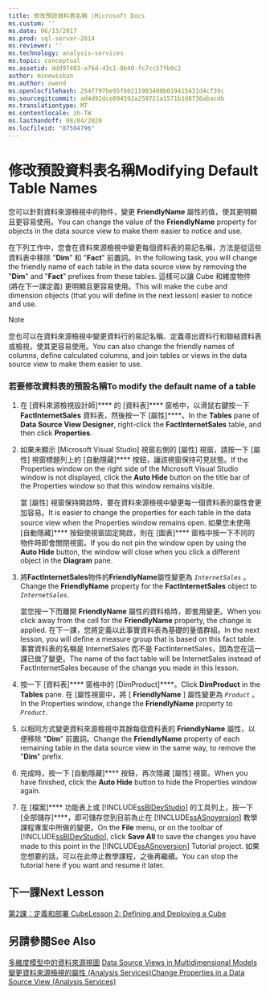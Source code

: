 ```yaml
---
title: 修改預設資料表名稱 |Microsoft Docs
ms.custom: ''
ms.date: 06/13/2017
ms.prod: sql-server-2014
ms.reviewer: ''
ms.technology: analysis-services
ms.topic: conceptual
ms.assetid: ddd97483-a76d-43c1-8b40-fc7cc57fb0c2
author: minewiskan
ms.author: owend
ms.openlocfilehash: 254f797be95f60211983400b019415431d4cf39c
ms.sourcegitcommit: ad4d92dce894592a259721a1571b1d8736abacdb
ms.translationtype: MT
ms.contentlocale: zh-TW
ms.lasthandoff: 08/04/2020
ms.locfileid: "87584796"
---
```

# <a name="modifying-default-table-names"></a><span data-ttu-id="dce77-102">修改預設資料表名稱</span><span class="sxs-lookup"><span data-stu-id="dce77-102">Modifying Default Table Names</span></span>
  <span data-ttu-id="dce77-103">您可以針對資料來源檢視中的物件，變更 **FriendlyName** 屬性的值，使其更明顯且更容易使用。</span><span class="sxs-lookup"><span data-stu-id="dce77-103">You can change the value of the **FriendlyName** property for objects in the data source view to make them easier to notice and use.</span></span>  
  
 <span data-ttu-id="dce77-104">在下列工作中，您會在資料來源檢視中變更每個資料表的易記名稱，方法是從這些資料表中移除 "**Dim**" 和 "**Fact**" 前置詞。</span><span class="sxs-lookup"><span data-stu-id="dce77-104">In the following task, you will change the friendly name of each table in the data source view by removing the "**Dim**" and "**Fact**" prefixes from these tables.</span></span> <span data-ttu-id="dce77-105">這樣可以讓 Cube 和維度物件 (將在下一課定義) 更明顯且更容易使用。</span><span class="sxs-lookup"><span data-stu-id="dce77-105">This will make the cube and dimension objects (that you will define in the next lesson) easier to notice and use.</span></span>  
  
> [!NOTE]  
>  <span data-ttu-id="dce77-106">您也可以在資料來源檢視中變更資料行的易記名稱、定義導出資料行和聯結資料表或檢視，使其更容易使用。</span><span class="sxs-lookup"><span data-stu-id="dce77-106">You can also change the friendly names of columns, define calculated columns, and join tables or views in the data source view to make them easier to use.</span></span>  
  
### <a name="to-modify-the-default-name-of-a-table"></a><span data-ttu-id="dce77-107">若要修改資料表的預設名稱</span><span class="sxs-lookup"><span data-stu-id="dce77-107">To modify the default name of a table</span></span>  
  
1.  <span data-ttu-id="dce77-108">在 [資料來源檢視設計師]\*\*\*\* 的 [資料表]\*\*\*\* 窗格中，以滑鼠右鍵按一下 **FactInternetSales** 資料表，然後按一下 [屬性]\*\*\*\*。</span><span class="sxs-lookup"><span data-stu-id="dce77-108">In the **Tables** pane of **Data Source View Designer**, right-click the **FactInternetSales** table, and then click **Properties**.</span></span>  
  
2.  <span data-ttu-id="dce77-109">如果未顯示 [Microsoft Visual Studio] 視窗右側的 [屬性] 視窗，請按一下 [屬性] 視窗標題列上的 [自動隱藏]\*\*\*\* 按鈕，讓該視窗保持可見狀態。</span><span class="sxs-lookup"><span data-stu-id="dce77-109">If the Properties window on the right side of the Microsoft Visual Studio window is not displayed, click the **Auto Hide** button on the title bar of the Properties window so that this window remains visible.</span></span>  
  
     <span data-ttu-id="dce77-110">當 [屬性] 視窗保持開啟時，要在資料來源檢視中變更每一個資料表的屬性會更加容易。</span><span class="sxs-lookup"><span data-stu-id="dce77-110">It is easier to change the properties for each table in the data source view when the Properties window remains open.</span></span> <span data-ttu-id="dce77-111">如果您未使用 [自動隱藏]\*\*\*\* 按鈕使視窗固定開啟，則在 [圖表]\*\*\*\* 窗格中按一下不同的物件時即會關閉視窗。</span><span class="sxs-lookup"><span data-stu-id="dce77-111">If you do not pin the window open by using the **Auto Hide** button, the window will close when you click a different object in the **Diagram** pane.</span></span>  
  
3.  <span data-ttu-id="dce77-112">將**FactInternetSales**物件的**FriendlyName**屬性變更為 *`InternetSales`* 。</span><span class="sxs-lookup"><span data-stu-id="dce77-112">Change the **FriendlyName** property for the **FactInternetSales** object to *`InternetSales`*.</span></span>  
  
     <span data-ttu-id="dce77-113">當您按一下而離開 **FriendlyName** 屬性的資料格時，即套用變更。</span><span class="sxs-lookup"><span data-stu-id="dce77-113">When you click away from the cell for the **FriendlyName** property, the change is applied.</span></span> <span data-ttu-id="dce77-114">在下一課，您將定義以此事實資料表為基礎的量值群組。</span><span class="sxs-lookup"><span data-stu-id="dce77-114">In the next lesson, you will define a measure group that is based on this fact table.</span></span> <span data-ttu-id="dce77-115">事實資料表的名稱是 InternetSales 而不是 FactInternetSales，因為您在這一課已做了變更。</span><span class="sxs-lookup"><span data-stu-id="dce77-115">The name of the fact table will be InternetSales instead of FactInternetSales because of the change you made in this lesson.</span></span>  
  
4.  <span data-ttu-id="dce77-116">按一下 [資料表]\*\*\*\* 窗格中的 [DimProduct]\*\*\*\*。</span><span class="sxs-lookup"><span data-stu-id="dce77-116">Click **DimProduct** in the **Tables** pane.</span></span> <span data-ttu-id="dce77-117">在 [屬性視窗中，將 [ **FriendlyName** ] 屬性變更為 *`Product`* 。</span><span class="sxs-lookup"><span data-stu-id="dce77-117">In the Properties window, change the **FriendlyName** property to *`Product`*.</span></span>  
  
5.  <span data-ttu-id="dce77-118">以相同方式變更資料來源檢視中其餘每個資料表的 **FriendlyName** 屬性，以便移除 "**Dim**" 前置詞。</span><span class="sxs-lookup"><span data-stu-id="dce77-118">Change the **FriendlyName** property of each remaining table in the data source view in the same way, to remove the "**Dim**" prefix.</span></span>  
  
6.  <span data-ttu-id="dce77-119">完成時，按一下 [自動隱藏]\*\*\*\* 按鈕，再次隱藏 [屬性] 視窗。</span><span class="sxs-lookup"><span data-stu-id="dce77-119">When you have finished, click the **Auto Hide** button to hide the Properties window again.</span></span>  
  
7.  <span data-ttu-id="dce77-120">在 [檔案]\*\*\*\* 功能表上或 [!INCLUDE[ssBIDevStudio](../includes/ssbidevstudio-md.md)] 的工具列上，按一下 [全部儲存]\*\*\*\*，即可儲存您到目前為止在 [!INCLUDE[ssASnoversion](../includes/ssasnoversion-md.md)] 教學課程專案中所做的變更。</span><span class="sxs-lookup"><span data-stu-id="dce77-120">On the **File** menu, or on the toolbar of [!INCLUDE[ssBIDevStudio](../includes/ssbidevstudio-md.md)], click **Save All** to save the changes you have made to this point in the [!INCLUDE[ssASnoversion](../includes/ssasnoversion-md.md)] Tutorial project.</span></span> <span data-ttu-id="dce77-121">如果您想要的話，可以在此停止教學課程，之後再繼續。</span><span class="sxs-lookup"><span data-stu-id="dce77-121">You can stop the tutorial here if you want and resume it later.</span></span>  
  
## <a name="next-lesson"></a><span data-ttu-id="dce77-122">下一課</span><span class="sxs-lookup"><span data-stu-id="dce77-122">Next Lesson</span></span>  
 [<span data-ttu-id="dce77-123">第2課：定義和部署 Cube</span><span class="sxs-lookup"><span data-stu-id="dce77-123">Lesson 2: Defining and Deploying a Cube</span></span>](lesson-2-defining-and-deploying-a-cube.md)  
  
## <a name="see-also"></a><span data-ttu-id="dce77-124">另請參閱</span><span class="sxs-lookup"><span data-stu-id="dce77-124">See Also</span></span>  
 <span data-ttu-id="dce77-125">[多維度模型中的資料來源視圖](multidimensional-models/data-source-views-in-multidimensional-models.md) </span><span class="sxs-lookup"><span data-stu-id="dce77-125">[Data Source Views in Multidimensional Models](multidimensional-models/data-source-views-in-multidimensional-models.md) </span></span>  
 [<span data-ttu-id="dce77-126">變更資料來源檢視的屬性 &#40;Analysis Services&#41;</span><span class="sxs-lookup"><span data-stu-id="dce77-126">Change Properties in a Data Source View &#40;Analysis Services&#41;</span></span>](multidimensional-models/change-properties-in-a-data-source-view-analysis-services.md)  
  
  
